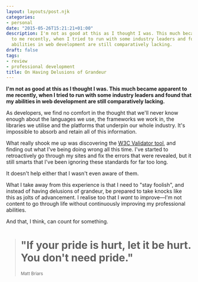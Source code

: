 ```yaml
---
layout: layouts/post.njk
categories:
- personal
date: "2015-05-26T15:21:21+01:00"
description: I'm not as good at this as I thought I was. This much became apparent
  to me recently, when I tried to run with some industry leaders and found that my
  abilities in web development are still comparatively lacking.
draft: false
tags:
- review
- professional development
title: On Having Delusions of Grandeur
---
```


**I'm not as good at this as I thought I was. This much became apparent to me recently, when I tried to run with some industry leaders and found that my abilities in web development are still comparatively lacking.**

As developers, we find no comfort in the thought that we'll never know enough about the languages we use, the frameworks we work in, the libraries we utilise and the platforms that underpin our whole industry. It's impossible to absorb and retain all of this information.

What really shook me up was discovering the [W3C Validator tool](https://validator.w3.org/ "Link to W3C Markup Validation Tool"), and finding out what I've being doing wrong all this time. I've started to retroactively go through my sites and fix the errors that were revealed, but it still smarts that I've been ignoring these standards for far too long.

It doesn't help either that I wasn't even aware of them.

What I take away from this experience is that I need to "stay foolish", and instead of having delusions of grandeur, be prepared to take knocks like this as jolts of advancement. I realise too that I _want_ to improve—I'm not content to go through life without continuously improving my professional abilities.

And that, I think, can count for something.

<blockquote>
<h1>"If your pride is hurt, let it be hurt. You don't need pride."</h1>
<small>Matt Briars</small>
